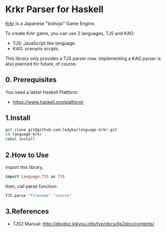 # Krkr Parser for Haskell

 [Krkr](https://github.com/krkrz/krkrz) is a Japanese "bishojo" Game Engine.

 To create Krkr game, you can use 2 languages, TJS and KAG:

 - TJS: JavaScript like language.
 - KAG: scenario scripts.

This library only provides a TJS parser now. Implementing a KAG parser is also planned for future, of course.

## 0. Prerequisites

 You need a latest Haskell Platform:

  - https://www.haskell.org/platform/

## 1.Install

```bash
git clone git@github.com:ledyba/language-krkr.git
cd language-krkr
cabal install
```

## 2.How to Use

import this library,

```haskell
import Language.TJS as TJS
```

then, call parse function:

```haskell
TJS.parse "filename" "source"
```

## 3.References

 - TJS2 Manual: http://devdoc.kikyou.info/tvp/docs/tjs2doc/contents/
